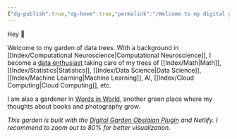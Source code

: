 ```yaml
---
{"dg-publish":true,"dg-home":true,"permalink":"/Welcome to my digital garden/","tags":["gardenEntry"],"dgPassFrontmatter":true,"noteIcon":""}
---
```



Hey 🌱

   

Welcome to my garden of data trees. With a background in [[Index/Computational Neuroscience\|Computational Neuroscience]], I become a [data enthusiast](https://yannansoda.github.io/) taking care of my trees of [[Index/Math\|Math]], [[Index/Statistics\|Statistics]], [[Index/Data Science\|Data Science]], [[Index/Machine Learning\|Machine Learning]], AI, [[Index/Cloud Computing\|Cloud Computing]], etc.

I am also a gardener in [Words in World](https://words-in-world.vercel.app), another green place where my thoughts about books and photography grow. 

*This garden is built with the [Digital Garden Obsidian Plugin](https://github.com/oleeskild/Obsidian-Digital-Garden) and Netlify. I recommend to zoom out to 80% for better visualization.*
